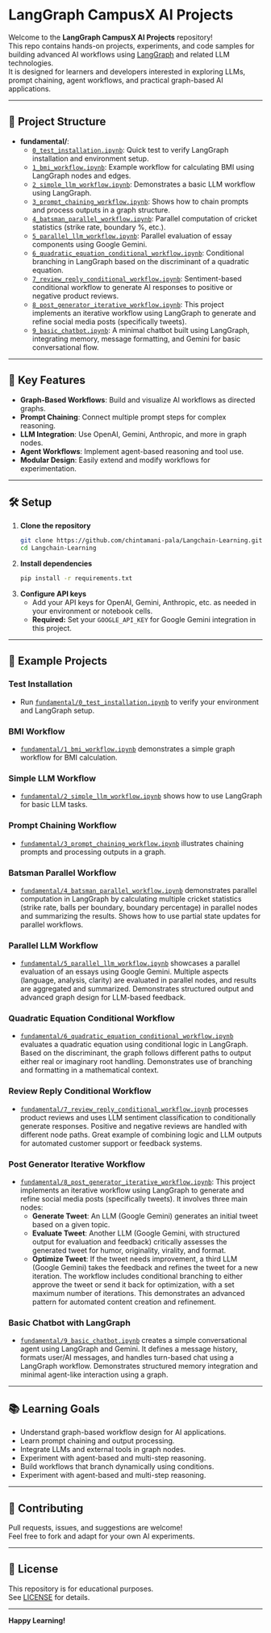 # LangGraph CampusX AI Projects

Welcome to the **LangGraph CampusX AI Projects** repository!  
This repo contains hands-on projects, experiments, and code samples for building advanced AI workflows using [LangGraph](https://github.com/langchain-ai/langgraph) and related LLM technologies.  
It is designed for learners and developers interested in exploring LLMs, prompt chaining, agent workflows, and practical graph-based AI applications.

---

## 📂 Project Structure

- **fundamental/**:
  - [`0_test_installation.ipynb`](fundamental/0_test_installation.ipynb): Quick test to verify LangGraph installation and environment setup.
  - [`1_bmi_workflow.ipynb`](fundamental/1_bmi_workflow.ipynb): Example workflow for calculating BMI using LangGraph nodes and edges.
  - [`2_simple_llm_workflow.ipynb`](fundamental/2_simple_llm_workflow.ipynb): Demonstrates a basic LLM workflow using LangGraph.
  - [`3_prompt_chaining_workflow.ipynb`](fundamental/3_prompt_chaining_workflow.ipynb): Shows how to chain prompts and process outputs in a graph structure.
  - [`4_batsman_parallel_workflow.ipynb`](fundamental/4_batsman_parallel_workflow.ipynb): Parallel computation of cricket statistics (strike rate, boundary %, etc.).
  - [`5_parallel_llm_workflow.ipynb`](fundamental/5_parallel_llm_workflow.ipynb): Parallel evaluation of essay components using Google Gemini.
  - [`6_quadratic_equation_conditional_workflow.ipynb`](fundamental/6_quadratic_equation_conditional_workflow.ipynb): Conditional branching in LangGraph based on the discriminant of a quadratic equation.
  - [`7_review_reply_conditional_workflow.ipynb`](fundamental/7_review_reply_conditional_workflow.ipynb): Sentiment-based conditional workflow to generate AI responses to positive or negative product reviews.
  - [`8_post_generator_iterative_workflow.ipynb`](fundamental/8_post_generator_iterative_workflow.ipynb): This project implements an iterative workflow using LangGraph to generate and refine social media posts (specifically tweets).
  - [`9_basic_chatbot.ipynb`](fundamental/9_basic_chatbot.ipynb): A minimal chatbot built using LangGraph, integrating memory, message formatting, and Gemini for basic conversational flow.

---

## 🚀 Key Features

- **Graph-Based Workflows**: Build and visualize AI workflows as directed graphs.
- **Prompt Chaining**: Connect multiple prompt steps for complex reasoning.
- **LLM Integration**: Use OpenAI, Gemini, Anthropic, and more in graph nodes.
- **Agent Workflows**: Implement agent-based reasoning and tool use.
- **Modular Design**: Easily extend and modify workflows for experimentation.

---

## 🛠️ Setup

1. **Clone the repository**
   ```sh
   git clone https://github.com/chintamani-pala/Langchain-Learning.git
   cd Langchain-Learning
   ```
2. **Install dependencies**
   ```sh
   pip install -r requirements.txt
   ```
3. **Configure API keys**
   - Add your API keys for OpenAI, Gemini, Anthropic, etc. as needed in your environment or notebook cells.
   - **Required:** Set your `GOOGLE_API_KEY` for Google Gemini integration in this project.

---

## 📖 Example Projects

### Test Installation

- Run [`fundamental/0_test_installation.ipynb`](fundamental/0_test_installation.ipynb) to verify your environment and LangGraph setup.

### BMI Workflow

- [`fundamental/1_bmi_workflow.ipynb`](fundamental/1_bmi_workflow.ipynb) demonstrates a simple graph workflow for BMI calculation.

### Simple LLM Workflow

- [`fundamental/2_simple_llm_workflow.ipynb`](fundamental/2_simple_llm_workflow.ipynb) shows how to use LangGraph for basic LLM tasks.

### Prompt Chaining Workflow

- [`fundamental/3_prompt_chaining_workflow.ipynb`](fundamental/3_prompt_chaining_workflow.ipynb) illustrates chaining prompts and processing outputs in a graph.

### Batsman Parallel Workflow

- [`fundamental/4_batsman_parallel_workflow.ipynb`](fundamental/4_batsman_parallel_workflow.ipynb) demonstrates parallel computation in LangGraph by calculating multiple cricket statistics (strike rate, balls per boundary, boundary percentage) in parallel nodes and summarizing the results. Shows how to use partial state updates for parallel workflows.

### Parallel LLM Workflow

- [`fundamental/5_parallel_llm_workflow.ipynb`](fundamental/5_parallel_llm_workflow.ipynb) showcases a parallel evaluation of an essays using Google Gemini. Multiple aspects (language, analysis, clarity) are evaluated in parallel nodes, and results are aggregated and summarized. Demonstrates structured output and advanced graph design for LLM-based feedback.

### Quadratic Equation Conditional Workflow

- [`fundamental/6_quadratic_equation_conditional_workflow.ipynb`](fundamental/6_quadratic_equation_conditional_workflow.ipynb) evaluates a quadratic equation using conditional logic in LangGraph. Based on the discriminant, the graph follows different paths to output either real or imaginary root handling. Demonstrates use of branching and formatting in a mathematical context.

### Review Reply Conditional Workflow

- [`fundamental/7_review_reply_conditional_workflow.ipynb`](fundamental/7_review_reply_conditional_workflow.ipynb) processes product reviews and uses LLM sentiment classification to conditionally generate responses. Positive and negative reviews are handled with different node paths. Great example of combining logic and LLM outputs for automated customer support or feedback systems.

### Post Generator Iterative Workflow

- [`fundamental/8_post_generator_iterative_workflow.ipynb`](fundamental/8_post_generator_iterative_workflow.ipynb): This project implements an iterative workflow using LangGraph to generate and refine social media posts (specifically tweets). It involves three main nodes:
  - **Generate Tweet**: An LLM (Google Gemini) generates an initial tweet based on a given topic.
  - **Evaluate Tweet**: Another LLM (Google Gemini, with structured output for evaluation and feedback) critically assesses the generated tweet for humor, originality, virality, and format.
  - **Optimize Tweet**: If the tweet needs improvement, a third LLM (Google Gemini) takes the feedback and refines the tweet for a new iteration.
    The workflow includes conditional branching to either approve the tweet or send it back for optimization, with a set maximum number of iterations. This demonstrates an advanced pattern for automated content creation and refinement.

### Basic Chatbot with LangGraph

- [`fundamental/9_basic_chatbot.ipynb`](fundamental/9_basic_chatbot.ipynb) creates a simple conversational agent using LangGraph and Gemini. It defines a message history, formats user/AI messages, and handles turn-based chat using a LangGraph workflow. Demonstrates structured memory integration and minimal agent-like interaction using a graph.

---

## 📚 Learning Goals

- Understand graph-based workflow design for AI applications.
- Learn prompt chaining and output processing.
- Integrate LLMs and external tools in graph nodes.
- Experiment with agent-based and multi-step reasoning.
- Build workflows that branch dynamically using conditions.
- Experiment with agent-based and multi-step reasoning.

---

## 🤝 Contributing

Pull requests, issues, and suggestions are welcome!  
Feel free to fork and adapt for your own AI experiments.

---

## 📄 License

This repository is for educational purposes.  
See [LICENSE](LICENSE) for details.

---

**Happy Learning!**
